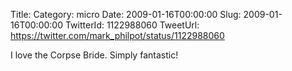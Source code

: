 Title: 
Category: micro
Date: 2009-01-16T00:00:00
Slug: 2009-01-16T00:00:00
TwitterId: 1122988060
TweetUrl: https://twitter.com/mark_philpot/status/1122988060

I love the Corpse Bride.  Simply fantastic!